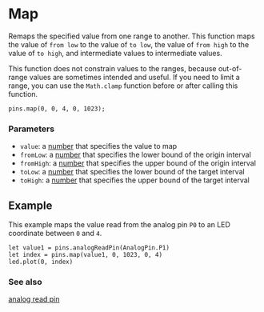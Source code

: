 # Map

Remaps the specified value from one range to another. This function maps the value of `from low` to the value of `to low`, the value of `from high` to the value of `to high`, and intermediate values to intermediate values.

This function does not constrain values to the ranges, because out-of-range values are sometimes intended and useful. If you need to limit a range, you can use the `Math.clamp` function before or after calling this function.

```sig
pins.map(0, 0, 4, 0, 1023);
```

### Parameters

* `value`: a [number](/reference/types/number) that specifies the value to map
* `fromLow`: a [number](/reference/types/number) that specifies the lower bound of the origin interval
* `fromHigh`: a [number](/reference/types/number) that specifies the upper bound of the origin interval
* `toLow`: a [number](/reference/types/number) that specifies the lower bound of the target interval
* `toHigh`: a [number](/reference/types/number) that specifies the upper bound of the target interval

## Example

This example maps the value read from the analog pin `P0` to an LED coordinate between `0` and `4`.

```blocks
let value1 = pins.analogReadPin(AnalogPin.P1)
let index = pins.map(value1, 0, 1023, 0, 4)
led.plot(0, index)
```

### See also

[analog read pin](/reference/pins/analog-read-pin)